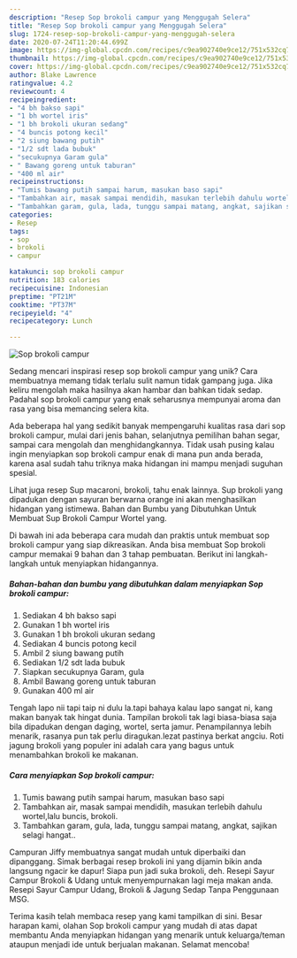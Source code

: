 ```yaml
---
description: "Resep Sop brokoli campur yang Menggugah Selera"
title: "Resep Sop brokoli campur yang Menggugah Selera"
slug: 1724-resep-sop-brokoli-campur-yang-menggugah-selera
date: 2020-07-24T11:20:44.699Z
image: https://img-global.cpcdn.com/recipes/c9ea902740e9ce12/751x532cq70/sop-brokoli-campur-foto-resep-utama.jpg
thumbnail: https://img-global.cpcdn.com/recipes/c9ea902740e9ce12/751x532cq70/sop-brokoli-campur-foto-resep-utama.jpg
cover: https://img-global.cpcdn.com/recipes/c9ea902740e9ce12/751x532cq70/sop-brokoli-campur-foto-resep-utama.jpg
author: Blake Lawrence
ratingvalue: 4.2
reviewcount: 4
recipeingredient:
- "4 bh bakso sapi"
- "1 bh wortel iris"
- "1 bh brokoli ukuran sedang"
- "4 buncis potong kecil"
- "2 siung bawang putih"
- "1/2 sdt lada bubuk"
- "secukupnya Garam gula"
- " Bawang goreng untuk taburan"
- "400 ml air"
recipeinstructions:
- "Tumis bawang putih sampai harum, masukan baso sapi"
- "Tambahkan air, masak sampai mendidih, masukan terlebih dahulu wortel,lalu buncis, brokoli."
- "Tambahkan garam, gula, lada, tunggu sampai matang, angkat, sajikan selagi hangat.."
categories:
- Resep
tags:
- sop
- brokoli
- campur

katakunci: sop brokoli campur 
nutrition: 183 calories
recipecuisine: Indonesian
preptime: "PT21M"
cooktime: "PT37M"
recipeyield: "4"
recipecategory: Lunch

---
```



![Sop brokoli campur](https://img-global.cpcdn.com/recipes/c9ea902740e9ce12/751x532cq70/sop-brokoli-campur-foto-resep-utama.jpg)

Sedang mencari inspirasi resep sop brokoli campur yang unik? Cara membuatnya memang tidak terlalu sulit namun tidak gampang juga. Jika keliru mengolah maka hasilnya akan hambar dan bahkan tidak sedap. Padahal sop brokoli campur yang enak seharusnya mempunyai aroma dan rasa yang bisa memancing selera kita.

Ada beberapa hal yang sedikit banyak mempengaruhi kualitas rasa dari sop brokoli campur, mulai dari jenis bahan, selanjutnya pemilihan bahan segar, sampai cara mengolah dan menghidangkannya. Tidak usah pusing kalau ingin menyiapkan sop brokoli campur enak di mana pun anda berada, karena asal sudah tahu triknya maka hidangan ini mampu menjadi suguhan spesial.

Lihat juga resep Sup macaroni, brokoli, tahu enak lainnya. Sup brokoli yang dipadukan dengan sayuran berwarna orange ini akan menghasilkan hidangan yang istimewa. Bahan dan Bumbu yang Dibutuhkan Untuk Membuat Sup Brokoli Campur Wortel yang.


Di bawah ini ada beberapa cara mudah dan praktis untuk membuat sop brokoli campur yang siap dikreasikan. Anda bisa membuat Sop brokoli campur memakai 9 bahan dan 3 tahap pembuatan. Berikut ini langkah-langkah untuk menyiapkan hidangannya.

<!--inarticleads1-->

##### Bahan-bahan dan bumbu yang dibutuhkan dalam menyiapkan Sop brokoli campur:

1. Sediakan 4 bh bakso sapi
1. Gunakan 1 bh wortel iris
1. Gunakan 1 bh brokoli ukuran sedang
1. Sediakan 4 buncis potong kecil
1. Ambil 2 siung bawang putih
1. Sediakan 1/2 sdt lada bubuk
1. Siapkan secukupnya Garam, gula
1. Ambil  Bawang goreng untuk taburan
1. Gunakan 400 ml air


Tengah lapo nii tapi taip ni dulu la.tapi bahaya kalau lapo sangat ni, kang makan banyak tak hingat dunia. Tampilan brokoli tak lagi biasa-biasa saja bila dipadukan dengan daging, wortel, serta jamur. Penampilannya lebih menarik, rasanya pun tak perlu diragukan.lezat pastinya berkat angciu. Roti jagung brokoli yang populer ini adalah cara yang bagus untuk menambahkan brokoli ke makanan. 

<!--inarticleads2-->

##### Cara menyiapkan Sop brokoli campur:

1. Tumis bawang putih sampai harum, masukan baso sapi
1. Tambahkan air, masak sampai mendidih, masukan terlebih dahulu wortel,lalu buncis, brokoli.
1. Tambahkan garam, gula, lada, tunggu sampai matang, angkat, sajikan selagi hangat..


Campuran Jiffy membuatnya sangat mudah untuk diperbaiki dan dipanggang. Simak berbagai resep brokoli ini yang dijamin bikin anda langsung ngacir ke dapur! Siapa pun jadi suka brokoli, deh. Resepi Sayur Campur Brokoli &amp; Udang untuk menyempurnakan lagi meja makan anda. Resepi Sayur Campur Udang, Brokoli &amp; Jagung Sedap Tanpa Penggunaan MSG. 

Terima kasih telah membaca resep yang kami tampilkan di sini. Besar harapan kami, olahan Sop brokoli campur yang mudah di atas dapat membantu Anda menyiapkan hidangan yang menarik untuk keluarga/teman ataupun menjadi ide untuk berjualan makanan. Selamat mencoba!
